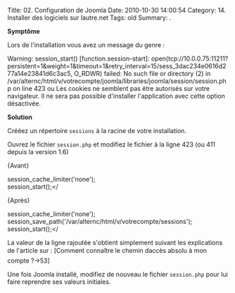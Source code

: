 Title: 02. Configuration de Joomla 
Date: 2010-10-30 14:00:54
Category: 14. Installer des logiciels sur lautre.net
Tags: old
Summary:  . 

**Symptôme**

Lors de l'installation vous avez un message du genre :

<quote>Warning: session_start() [function.session-start]: open(tcp://10.0.0.75:11211?persistent=1&weight=1&timeout=1&retry_interval=15/sess_3dac234e0616d277a14e23841d6c3ac5, O_RDWR) failed: No such file or directory (2) in /var/alternc/html/v/votrecompte/joomla/libraries/joomla/session/session.php on line 423</quote>
ou
<quote>Les cookies ne semblent pas être autorisés sur votre navigateur. Il ne sera pas possible d'installer l'application avec cette option désactivée. </quote>

**Solution**

Crééez un répertoire <code>sessions</code> à la racine de votre installation.

Ouvrez le fichier <code>session.php</code> et modifiez le fichier à la ligne 423 (ou 411 depuis la version 1.6)

{Avant}

<quote>session_cache_limiter('none');<br>
session_start();</</quote>

{Après}

<quote>session_cache_limiter('none');<br>
session_save_path('/var/alternc/html/v/votrecompte/sessions');<br>
session_start();</</quote>

La valeur de la ligne rajoutée s'obtient simplement suivant les explications de l'article sur : [Comment connaître le chemin daccès absolu à mon compte ?->53]

Une fois Joomla installé, modifiez de nouveau le fichier <code>session.php</code> pour lui faire reprendre ses valeurs initiales.